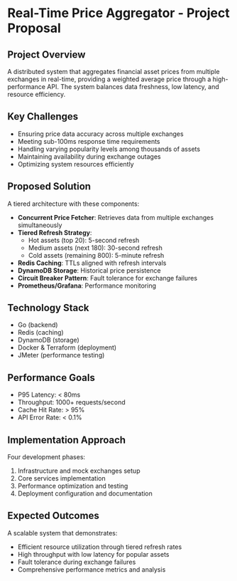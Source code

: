 # Real-Time Price Aggregator - Project Proposal

## Project Overview
A distributed system that aggregates financial asset prices from multiple exchanges in real-time, providing a weighted average price through a high-performance API. The system balances data freshness, low latency, and resource efficiency.

## Key Challenges
- Ensuring price data accuracy across multiple exchanges
- Meeting sub-100ms response time requirements
- Handling varying popularity levels among thousands of assets
- Maintaining availability during exchange outages
- Optimizing system resources efficiently

## Proposed Solution
A tiered architecture with these components:
- **Concurrent Price Fetcher**: Retrieves data from multiple exchanges simultaneously
- **Tiered Refresh Strategy**:
  - Hot assets (top 20): 5-second refresh
  - Medium assets (next 180): 30-second refresh
  - Cold assets (remaining 800): 5-minute refresh
- **Redis Caching**: TTLs aligned with refresh intervals
- **DynamoDB Storage**: Historical price persistence
- **Circuit Breaker Pattern**: Fault tolerance for exchange failures
- **Prometheus/Grafana**: Performance monitoring

## Technology Stack
- Go (backend)
- Redis (caching)
- DynamoDB (storage)
- Docker & Terraform (deployment)
- JMeter (performance testing)

## Performance Goals
- P95 Latency: < 80ms
- Throughput: 1000+ requests/second
- Cache Hit Rate: > 95%
- API Error Rate: < 0.1%

## Implementation Approach
Four development phases:
1. Infrastructure and mock exchanges setup
2. Core services implementation
3. Performance optimization and testing
4. Deployment configuration and documentation

## Expected Outcomes
A scalable system that demonstrates:
- Efficient resource utilization through tiered refresh rates
- High throughput with low latency for popular assets
- Fault tolerance during exchange failures
- Comprehensive performance metrics and analysis